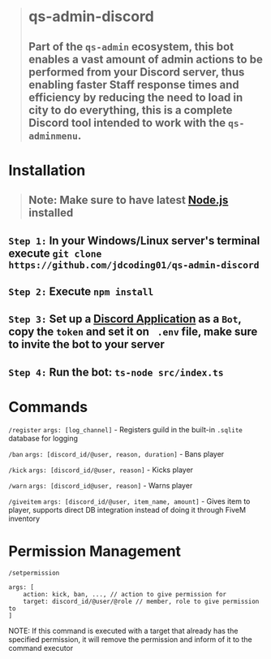 > # qs-admin-discord
> ## Part of the `qs-admin` ecosystem, this bot enables a vast amount of admin actions to be performed from your Discord server, thus enabling faster Staff response times and efficiency by reducing the need to load in city to do everything, this is a complete Discord tool intended to work with the `qs-adminmenu`.

# Installation 

> ## Note: Make sure to have latest [Node.js](https://nodejs.org) installed

## `Step 1:` In your Windows/Linux server's terminal execute `git clone https://github.com/jdcoding01/qs-admin-discord`

## `Step 2:` Execute `npm install`

## `Step 3:` Set up a [Discord Application](https://discord.com/developers/applications) as a `Bot`, copy the `token` and set it on ` .env` file, make sure to invite the bot to your server

## `Step 4:` Run the bot: `ts-node src/index.ts`

# Commands

`/register` `args: [log_channel]` - Registers guild in the built-in `.sqlite` database for logging

`/ban` `args: [discord_id/@user, reason, duration]` - Bans player

`/kick` `args: [discord_id/@user, reason]` - Kicks player

`/warn` `args: [discord_id@user, reason]` - Warns player

`/giveitem` `args: [discord_id/@user, item_name, amount]` - Gives item to player, supports direct DB integration instead of doing it through FiveM inventory 


# Permission Management
`/setpermission`
```
args: [
    action: kick, ban, ..., // action to give permission for
    target: discord_id/@user/@role // member, role to give permission to
]
```
NOTE: If this command is executed with a target that already has the specified permission, it will remove the permission and inform of it to the command executor